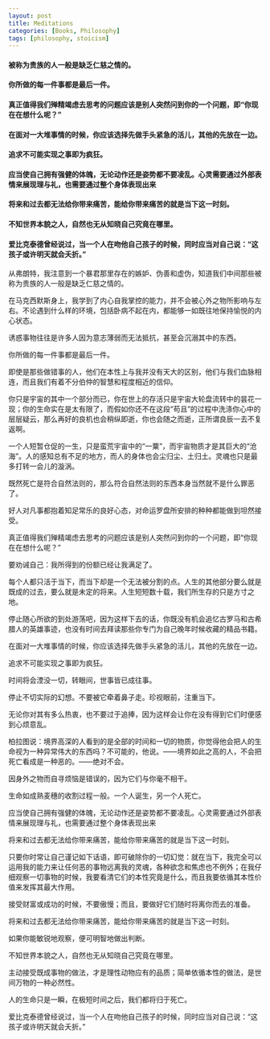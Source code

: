 ```yaml
---
layout: post
title: Meditations
categories: [Books, Philosophy]
tags: [philosophy, stoicism]
---
```

#### 被称为贵族的人一般是缺乏仁慈之情的。
#### 你所做的每一件事都是最后一件。
#### 真正值得我们殚精竭虑去思考的问题应该是别人突然问到你的一个问题，即“你现在在想什么呢？”
#### 在面对一大堆事情的时候，你应该选择先做手头紧急的活儿，其他的先放在一边。
#### 追求不可能实现之事即为疯狂。
#### 应当使自己拥有强健的体魄，无论动作还是姿势都不要凌乱。心灵需要通过外部表情来展现理与礼，也需要通过整个身体表现出来
#### 将来和过去都无法给你带来痛苦，能给你带来痛苦的就是当下这一时刻。
#### 不知世界本貌之人，自然也无从知晓自己究竟在哪里。
#### 爱比克泰德曾经说过，当一个人在吻他自己孩子的时候，同时应当对自己说：“这孩子或许明天就会夭折。”
<!-- more -->
从弗朗特，我注意到一个暴君那里存在的嫉妒、伪善和虚伪，知道我们中间那些被称为贵族的人一般是缺乏仁慈之情的。

在马克西默斯身上，我学到了内心自我掌控的能力，并不会被心外之物所影响与左右。不论遇到什么样的环境，包括卧病不起在内，都能够一如既往地保持愉悦的内心状态。

诱惑事物往往是许多人因为意志薄弱而无法抵抗，甚至会沉溺其中的东西。

你所做的每一件事都是最后一件。

即使是那些做错事的人，他们在本性上与我并没有天大的区别，他们与我们血脉相连，而且我们有着不分伯仲的智慧和程度相近的信仰。

你只是宇宙的其中一个部分而已，你在世上的存活只是宇宙大轮盘流转中的昙花一现；你的生命实在是太有限了，而假如你还不在这段“苟且”的过程中洗涤你心中的层层疑云，那么再好的良机也会稍纵即逝，你也会随之而逝，正所谓良辰一去不复返啊。

一个人短暂仓促的一生，只是蛮荒宇宙中的“一粟”，而宇宙物质才是其巨大的“沧海”。人的感知总有不足的地方，而人的身体也会尘归尘、土归土。灵魂也只是最多打转一会儿的漩涡。

既然死亡是符合自然法则的，那么符合自然法则的东西本身当然就不是什么罪恶了。

好人对凡事都抱着知足常乐的良好心态，对命运罗盘所安排的种种都能做到坦然接受。

真正值得我们殚精竭虑去思考的问题应该是别人突然问到你的一个问题，即“你现在在想什么呢？”

要劝诫自己：我所得到的份额已经让我满足了。

每个人都只活于当下，而当下却是一个无法被分割的点。人生的其他部分要么就是既成的过去，要么就是未定的将来。人生短短数十载，我们所生存的只是方寸之地。

停止随心所欲的到处游荡吧，因为这样下去的话，你既没有机会追忆古罗马和古希腊人的英雄事迹，也没有时间去拜读那些你专门为自己晚年时候收藏的精品书籍。

在面对一大堆事情的时候，你应该选择先做手头紧急的活儿，其他的先放在一边。

追求不可能实现之事即为疯狂。

时间将会湮没一切，转眼间，世事皆已成往事。

停止不切实际的幻想。不要被它牵着鼻子走。珍视眼前，注重当下。

无论你对其有多么热衷，也不要过于追捧，因为这样会让你在没有得到它们时便感到心烦意乱。

柏拉图说：境界高深的人看到的是全部的时间和一切的物质，你觉得他会把人的生命视为一种异常伟大的东西吗？不可能的，他说。——境界如此之高的人，不会把死亡看成是一种恶的。——绝对不会。

因身外之物而自寻烦恼是错误的，因为它们与你毫不相干。

生命如成熟麦穗的收割过程一般。一个人诞生，另一个人死亡。

应当使自己拥有强健的体魄，无论动作还是姿势都不要凌乱。心灵需要通过外部表情来展现理与礼，也需要通过整个身体表现出来

将来和过去都无法给你带来痛苦，能给你带来痛苦的就是当下这一时刻。

只要你时常让自己谨记如下话语，即可破除你的一切幻觉：就在当下，我完全可以运用我的能力来让任何恶的事物远离我的灵魂，各种欲念和焦虑也不例外；在我仔细观察一切事物的时候，我要看清它们的本性究竟是什么，而且我要依循其本性价值来发挥其最大作用。

接受财富或成功的时候，不要傲慢；而且，要做好它们随时将离你而去的准备。

将来和过去都无法给你带来痛苦，能给你带来痛苦的就是当下这一时刻。

如果你能敏锐地观察，便可明智地做出判断。

不知世界本貌之人，自然也无从知晓自己究竟在哪里。

主动接受既成事物的做法，才是理性动物应有的品质；简单依循本性的做法，是世间万物的一种必然性。

人的生命只是一瞬，在极短时间之后，我们都将归于死亡。

爱比克泰德曾经说过，当一个人在吻他自己孩子的时候，同时应当对自己说：“这孩子或许明天就会夭折。”
